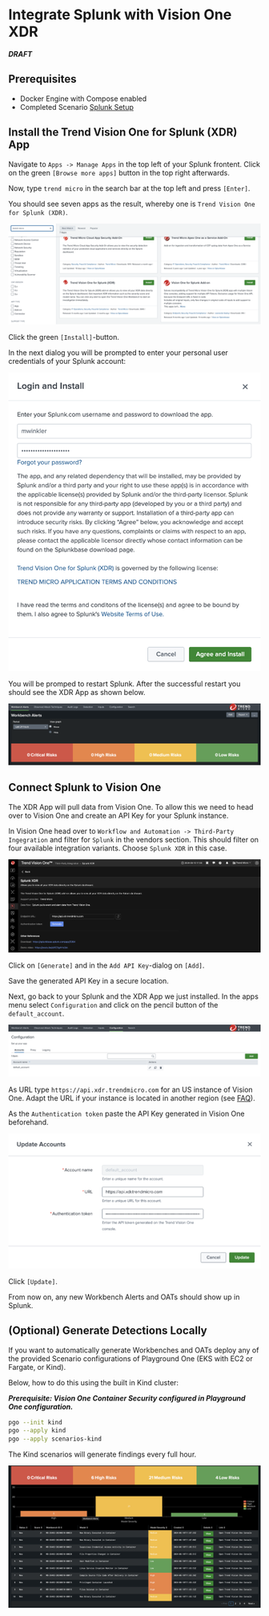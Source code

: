 # Integrate Splunk with Vision One XDR

***DRAFT***

## Prerequisites

- Docker Engine with Compose enabled
- Completed Scenario [Splunk Setup](splunk-setup.md)

## Install the Trend Vision One for Splunk (XDR) App

Navigate to `Apps -> Manage Apps` in the top left of your Splunk frontent. Click on the green `[Browse more apps]` button in the top right afterwards.

Now, type `trend micro` in the search bar at the top left and press `[Enter]`.

You should see seven apps as the result, whereby one is `Trend Vision One for Splunk (XDR)`.

![alt text](images/splunk-app-v1xdr-01.png "App")

Click the green `[Install]`-button.

In the next dialog you will be prompted to enter your personal user credentials of your Splunk account:

![alt text](images/splunk-app-v1xdr-02.png "App")

You will be promped to restart Splunk. After the successful restart you should see the XDR App as shown below.

![alt text](images/splunk-app-v1xdr-04.png "App")

## Connect Splunk to Vision One

The XDR App will pull data from Vision One. To allow this we need to head over to Vision One and create an API Key for your Splunk instance.

In Vision One head over to `Workflow and Automation -> Third-Party Ingegration` and filter for `Splunk` in the vendors section. This should filter on four available integration variants. Choose `Splunk XDR` in this case.

![alt text](images/splunk-app-v1xdr-05.png "Integration")

Click on `[Generate]` and in the `Add API Key`-dialog on `[Add]`.

Save the generated API Key in a secure location.

Next, go back to your Splunk and the XDR App we just installed. In the apps menu select `Configuration` and click on the pencil button of the `default_account`.

![alt text](images/splunk-app-v1xdr-07.png "Integration")

As URL type `https://api.xdr.trendmicro.com` for an US instance of Vision One. Adapt the URL if your instance is located in another region (see [FAQ](../../faq.md#know-how-to-check-the-region-and-data-center-location-details-in-trend-vision-one)).

As the `Authentication token` paste the API Key generated in Vision One beforehand.

![alt text](images/splunk-app-v1xdr-08.png "Integration")

Click `[Update]`.

From now on, any new Workbench Alerts and OATs should show up in Splunk.

## (Optional) Generate Detections Locally

If you want to automatically generate Workbenches and OATs deploy any of the provided Scenario configurations of Playground One (EKS with EC2 or Fargate, or Kind).

Below, how to do this using the built in Kind cluster:

***Prerequisite: Vision One Container Security configured in Playground One configuration.***

```sh
pgo --init kind
pgo --apply kind
pgo --apply scenarios-kind
```

The Kind scenarios will generate findings every full hour.

![alt text](images/splunk-app-v1xdr-09.png "Splunk")

